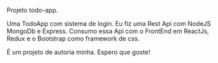 Projeto todo-app.

Uma TodoApp com sistema de login. Eu fiz uma Rest Api com NodeJS MongoDb e Express. Consumo essa Api com o FrontEnd em ReactJs, Redux e o Bootstrap como framework de css.

É um projeto de autoria minha. Espero que goste!
